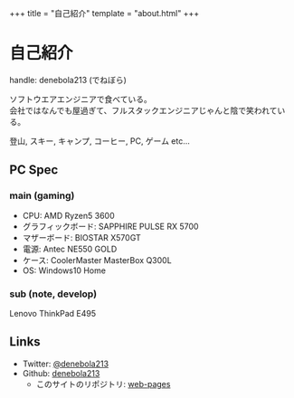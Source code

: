 +++
title = "自己紹介"
template = "about.html"
+++

# 自己紹介

handle: denebola213 (でねぼら)

ソフトウエアエンジニアで食べている。  
会社ではなんでも屋過ぎて、フルスタックエンジニアじゃんと陰で笑われている。

登山, スキー, キャンプ, コーヒー, PC, ゲーム etc...

## PC Spec

### main (gaming)

- CPU: AMD Ryzen5 3600
- グラフィックボード: SAPPHIRE PULSE RX 5700
- マザーボード: BIOSTAR X570GT
- 電源: Antec NE550 GOLD
- ケース: CoolerMaster MasterBox Q300L
- OS: Windows10 Home

### sub (note, develop)

Lenovo ThinkPad E495

## Links

- Twitter: [@denebola213](https://twitter.com/denebola213)
- Github: [denebola213](https://github.com/denebola213)
    - このサイトのリポジトリ: [web-pages](https://github.com/denebola213/web-pages)

